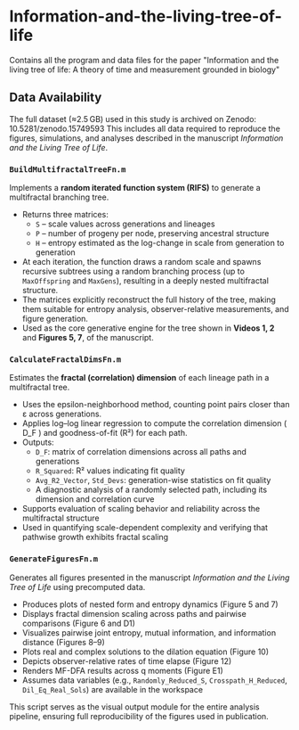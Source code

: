 # Information-and-the-living-tree-of-life
Contains all the program and data files for the paper "Information and the living tree of life: A theory of time and measurement grounded in biology"
## Data Availability
The full dataset (≈2.5 GB) used in this study is archived on Zenodo:
10.5281/zenodo.15749593
This includes all data required to reproduce the figures, simulations, and analyses described in the manuscript *Information and the Living Tree of Life*.
### `BuildMultifractalTreeFn.m`
Implements a **random iterated function system (RIFS)** to generate a multifractal branching tree.  
- Returns three matrices:
  - `S` – scale values across generations and lineages  
  - `P` – number of progeny per node, preserving ancestral structure  
  - `H` – entropy estimated as the log-change in scale from generation to generation  
- At each iteration, the function draws a random scale and spawns recursive subtrees using a random branching process (up to `MaxOffspring` and `MaxGens`), resulting in a deeply nested multifractal structure.  
- The matrices explicitly reconstruct the full history of the tree, making them suitable for entropy analysis, observer-relative measurements, and figure generation.  
- Used as the core generative engine for the tree shown in **Videos 1, 2** and **Figures 5, 7**, of the manuscript.
  
### `CalculateFractalDimsFn.m`

Estimates the **fractal (correlation) dimension** of each lineage path in a multifractal tree.  
- Uses the epsilon-neighborhood method, counting point pairs closer than ε across generations.  
- Applies log–log linear regression to compute the correlation dimension \( D_F \) and goodness-of-fit (R²) for each path.  
- Outputs:
  - `D_F`: matrix of correlation dimensions across all paths and generations  
  - `R_Squared`: R² values indicating fit quality  
  - `Avg_R2_Vector`, `Std_Devs`: generation-wise statistics on fit quality  
  - A diagnostic analysis of a randomly selected path, including its dimension and correlation curve  
- Supports evaluation of scaling behavior and reliability across the multifractal structure  
- Used in quantifying scale-dependent complexity and verifying that pathwise growth exhibits fractal scaling

### `GenerateFiguresFn.m`

Generates all figures presented in the manuscript *Information and the Living Tree of Life* using precomputed data.  
- Produces plots of nested form and entropy dynamics (Figure 5 and 7)  
- Displays fractal dimension scaling across paths and pairwise comparisons (Figure 6 and D1)  
- Visualizes pairwise joint entropy, mutual information, and information distance (Figures 8–9)  
- Plots real and complex solutions to the dilation equation (Figure 10)  
- Depicts observer-relative rates of time elapse (Figure 12)  
- Renders MF-DFA results across q moments (Figure E1)  
- Assumes data variables (e.g., `Randomly_Reduced_S`, `Crosspath_H_Reduced`, `Dil_Eq_Real_Sols`) are available in the workspace  

This script serves as the visual output module for the entire analysis pipeline, ensuring full reproducibility of the figures used in publication.

